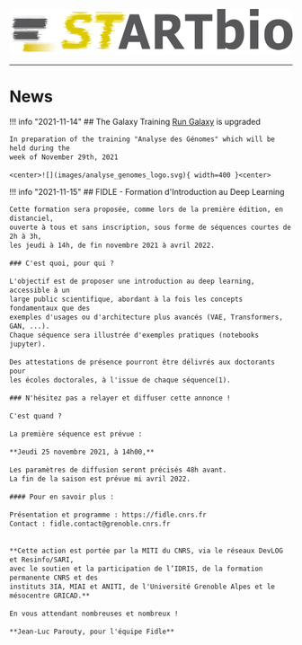 ![startbio_logo](images/startbio.png)

------



# News

!!! info "2021-11-14"
    ## The Galaxy Training [Run Galaxy](Run-Galaxy/index.md) is upgraded
    
    In preparation of the training "Analyse des Génomes" which will be held during the
    week of November 29th, 2021
    
    <center>![](images/analyse_genomes_logo.svg){ width=400 }<center>

!!! info "2021-11-15"
    ## FIDLE - Formation d'Introduction au Deep Learning
    
    Cette formation sera proposée, comme lors de la première édition, en distanciel,
    ouverte à tous et sans inscription, sous forme de séquences courtes de 2h à 3h,
    les jeudi à 14h, de fin novembre 2021 à avril 2022.
    
    ### C'est quoi, pour qui ?
    
    L'objectif est de proposer une introduction au deep learning, accessible à un
    large public scientifique, abordant à la fois les concepts fondamentaux que des
    exemples d'usages ou d'architecture plus avancés (VAE, Transformers, GAN, ...).
    Chaque séquence sera illustrée d'exemples pratiques (notebooks jupyter).
    
    Des attestations de présence pourront être délivrés aux doctorants pour
    les écoles doctorales, à l'issue de chaque séquence(1).
    
    ### N'hésitez pas a relayer et diffuser cette annonce !
    
    C'est quand ?
    
    La première séquence est prévue :
     
    **Jeudi 25 novembre 2021, à 14h00,**
    
    Les paramètres de diffusion seront précisés 48h avant.
    La fin de la saison est prévue mi avril 2022.
    
    #### Pour en savoir plus :
    
    Présentation et programme : https://fidle.cnrs.fr
    Contact : fidle.contact@grenoble.cnrs.fr
    
    
    **Cette action est portée par la MITI du CNRS, via le réseaux DevLOG et Resinfo/SARI,
    avec le soutien et la participation de l’IDRIS, de la formation permanente CNRS et des
    instituts 3IA, MIAI et ANITI, de l'Université Grenoble Alpes et le mésocentre GRICAD.**
    
    En vous attendant nombreuses et nombreux !
    
    **Jean-Luc Parouty, pour l'équipe Fidle**
